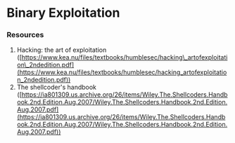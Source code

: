 # Binary Exploitation

### Resources

1. Hacking: the art of exploitation ([https://www.kea.nu/files/textbooks/humblesec/hacking\_artofexploitation\_2ndedition.pdf](https://www.kea.nu/files/textbooks/humblesec/hacking_artofexploitation_2ndedition.pdf))
2. The shellcoder's handbook ([https://ia801309.us.archive.org/26/items/Wiley.The.Shellcoders.Handbook.2nd.Edition.Aug.2007/Wiley.The.Shellcoders.Handbook.2nd.Edition.Aug.2007.pdf](https://ia801309.us.archive.org/26/items/Wiley.The.Shellcoders.Handbook.2nd.Edition.Aug.2007/Wiley.The.Shellcoders.Handbook.2nd.Edition.Aug.2007.pdf))




